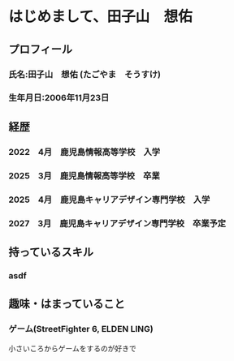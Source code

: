 # はじめまして、田子山　想佑
## プロフィール
### 氏名:田子山　想佑 (たごやま　そうすけ)
### 生年月日:2006年11月23日
## 経歴
### 2022　4月　鹿児島情報高等学校　入学
### 2025　3月　鹿児島情報高等学校　卒業
### 2025　4月　鹿児島キャリアデザイン専門学校　入学
### 2027　3月　鹿児島キャリアデザイン専門学校　卒業予定
## 持っているスキル
### asdf
## 趣味・はまっていること
### ゲーム(StreetFighter 6, ELDEN LING)
小さいころからゲームをするのが好きで

